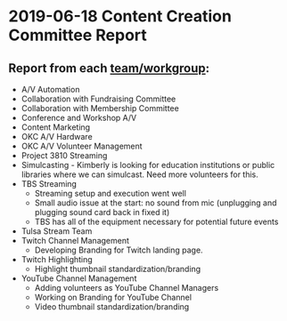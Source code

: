 # 2019-06-18 Content Creation Committee Report

## Report from each [team/workgroup](https://github.com/techlahoma/broadcasting/blob/master/Teams/teams.md):

* A/V Automation
* Collaboration with Fundraising Committee
* Collaboration with Membership Committee
* Conference and Workshop A/V
* Content Marketing
* OKC A/V Hardware
* OKC A/V Volunteer Management
* Project 3810 Streaming
* Simulcasting - Kimberly is looking for education institutions or public libraries where we can simulcast. Need more volunteers for this.
* TBS Streaming
  * Streaming setup and execution went well
  * Small audio issue at the start: no sound from mic (unplugging and plugging sound card back in fixed it)
  * TBS has all of the equipment necessary for potential future events
* Tulsa Stream Team
* Twitch Channel Management
  * Developing Branding for Twitch landing page.
* Twitch Highlighting
  * Highlight thumbnail standardization/branding
* YouTube Channel Management
  * Adding volunteers as YouTube Channel Managers
  * Working on Branding for YouTube Channel
  * Video thumbnail standardization/branding
